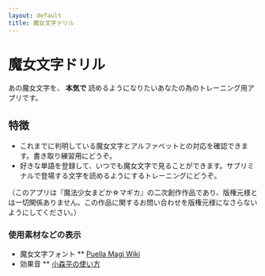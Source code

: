 ```yaml
---
layout: default
title: 魔女文字ドリル
---
```


# 魔女文字ドリル

あの魔女文字を、 **本気で** 読めるようになりたいあなたの為のトレーニング用アプリです。

## 特徴

* これまでに判明している魔女文字とアルファベットとの対応を確認できます。書き取り練習用にどうぞ。
* 好きな単語を登録して、いつでも魔女文字で見ることができます。サブリミナルで登場する文字を読めるようにするトレーニングにどうぞ。

（このアプリは『魔法少女まどか☆マギカ』の二次創作作品であり、版権元様とは一切関係ありません。この作品に関するお問い合わせを版権元様になさらないようにしてください。）

### 使用素材などの表示

* 魔女文字フォント
** [Puella Magi Wiki](http://wiki.puella-magi.net/Deciphering_the_runes)
* 効果音
** [小森平の使い方](http://taira-komori.jpn.org/index.html)
